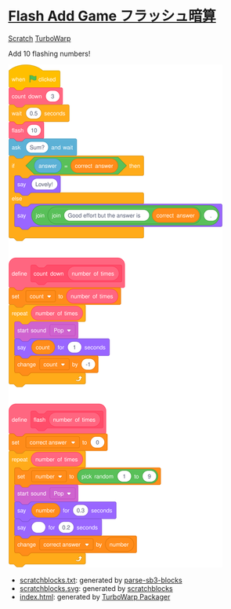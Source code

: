 # [Flash Add Game フラッシュ暗算](https://yuukikonno.com/flash/)

[Scratch](https://scratch.mit.edu/projects/930715752/) [TurboWarp](https://turbowarp.org/930715752)

Add 10 flashing numbers!

![](scratch/scratchblocks.svg)

* [scratchblocks.txt](scratch/scratchblocks.txt): generated by [parse-sb3-blocks](https://apple502j.github.io/parse-sb3-blocks/demo.html)
* [scratchblocks.svg](scratch/scratchblocks.svg): generated by [scratchblocks](https://scratchblocks.github.io/)
* [index.html](index.html): generated by [TurboWarp Packager](https://packager.turbowarp.org/)

